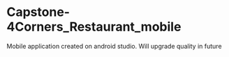 # Capstone-4Corners_Restaurant_mobile
Mobile application created on android studio. Will upgrade quality in future
